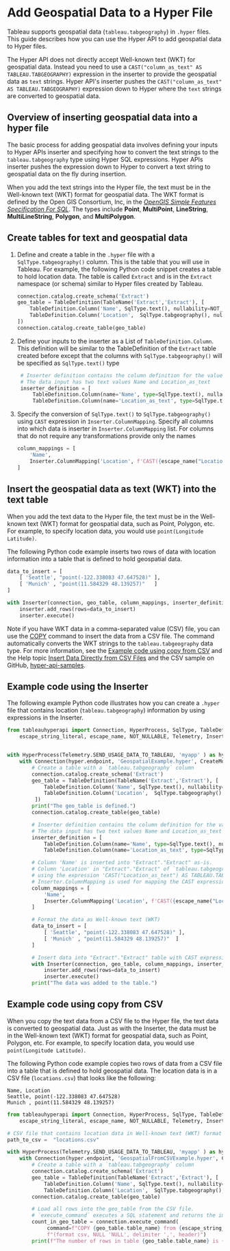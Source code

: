 # Add Geospatial Data to a Hyper File

Tableau supports geospatial data (`tableau.tabgeography`) in `.hyper` files.
This guide describes how you can use the Hyper API to add geospatial data to Hyper files.

The Hyper API does not directly accept Well-known text (WKT) for geospatial data.
Instead you need to use a `CAST("column_as_text" AS TABLEAU.TABGEOGRAPHY)` expression in the inserter to provide the geospatial data as `text` strings.
Hyper API's inserter pushes the `CAST("column_as_text" AS TABLEAU.TABGEOGRAPHY)` expression down to Hyper where the `text` strings are converted to geospatial data.

## Overview of inserting geospatial data into a hyper file

The basic process for adding geospatial data involves defining your inputs to Hyper APIs inserter and specifying how to convert the text strings to the `tableau.tabgeography` type using Hyper SQL expressions. Hyper APIs inserter pushes the expression down to Hyper to convert a text string to geospatial data on the fly during insertion.

When you add the text strings into the Hyper file, the text must be in the Well-known text (WKT) format for geospatial data. The WKT format is defined by the Open GIS Consortium, Inc, in the [*OpenGIS Simple Features Specification For SQL*](https://www.opengeospatial.org/standards/sfa). The types include **Point**, **MultiPoint**, **LineString**, **MultiLineString**, **Polygon**, and **MultiPolygon**.

## Create tables for text and geospatial data

1. Define and create a table in the `.hyper` file with a `SqlType.tabgeography()` column. This is the table that you will use in Tableau. For example, the following Python code snippet creates a table to hold location data. The table is called `Extract` and is in the `Extract` namespace (or schema) similar to Hyper files created by Tableau.

    ```python
    connection.catalog.create_schema('Extract')
    geo_table = TableDefinition(TableName('Extract','Extract'), [
        TableDefinition.Column('Name', SqlType.text(), nullability=NOT_NULLABLE),
        TableDefinition.Column('Location',  SqlType.tabgeography(), nullability=NOT_NULLABLE),
    ])
    connection.catalog.create_table(geo_table)
    ```

2. Define your inputs to the inserter as a List of `TableDefinition.Column`. This definition will be similar to the TableDefinition of the `Extract` table created before except that the columns with `SqlType.tabgeography()` will be specified as `SqlType.text()` type

    ```python
     # Inserter definition contains the column definition for the values that are inserted
     # The data input has two text values Name and Location_as_text
     inserter_definition = [
         TableDefinition.Column(name='Name', type=SqlType.text(), nullability=NOT_NULLABLE),
         TableDefinition.Column(name='Location_as_text', type=SqlType.text(), nullability=NOT_NULLABLE)]
    ```

3. Specify the conversion of `SqlType.text()` to `SqlType.tabgeography()` using `CAST` expression in `Inserter.ColumnMapping`. Specify all columns into which data is inserter in `Inserter.ColumnMapping` list. For columns that do not require any transformations provide only the names

    ```python
    column_mappings = [
        'Name',
        Inserter.ColumnMapping('Location', f'CAST({escape_name("Location_as_text")} AS TABLEAU.TABGEOGRAPHY)')
    ]
    ```

## Insert the geospatial data as text (WKT) into the text table

When you add the text data to the Hyper file, the text must be in the Well-known text (WKT) format for geospatial data, such as Point, Polygon, etc. For example, to specify location data, you would use `point(Longitude Latitude)`.

The following Python code example inserts two rows of data with location information into a table that is defined to hold geospatial data.

```python
data_to_insert = [
    [ 'Seattle', "point(-122.338083 47.647528)" ],
    [ 'Munich' , "point(11.584329 48.139257)"   ]
]

with Inserter(connection, geo_table, column_mappings, inserter_definition = inserter_definition) as inserter:
    inserter.add_rows(rows=data_to_insert)
    inserter.execute()
```

Note if you have WKT data in a comma-separated value (CSV) file, you can use the [COPY](https://developer.salesforce.com/docs/data/data-cloud-query-guide/references/dc-sql-reference/copy-from.html) command to insert the data from a CSV file. The command automatically converts the WKT strings to the `tableau.tabgeography` data type. For more information, see the [Example code using copy from CSV](#example-code-using-copy-from-csv) and the Help topic [Insert Data Directly from CSV Files](./insert_csv) and the CSV sample on GitHub, [hyper-api-samples](https://github.com/tableau/hyper-api-samples).

## Example code using the Inserter

The following example Python code illustrates how you can create a `.hyper` file that contains location (`tableau.tabgeography`) information by using expressions in the Inserter.

```python
from tableauhyperapi import Connection, HyperProcess, SqlType, TableDefinition, \
    escape_string_literal, escape_name, NOT_NULLABLE, Telemetry, Inserter, CreateMode, TableName


with HyperProcess(Telemetry.SEND_USAGE_DATA_TO_TABLEAU, 'myapp' ) as hyper:
    with Connection(hyper.endpoint, 'GeospatialExample.hyper', CreateMode.CREATE_AND_REPLACE) as connection:
        # Create a table with a `tableau.tabgeography` column
        connection.catalog.create_schema('Extract')
        geo_table = TableDefinition(TableName('Extract','Extract'), [
            TableDefinition.Column('Name', SqlType.text(), nullability=NOT_NULLABLE),
            TableDefinition.Column('Location',  SqlType.tabgeography(), nullability=NOT_NULLABLE),
         ])
        print("The geo_table is defined.")
        connection.catalog.create_table(geo_table)

        # Inserter definition contains the column definition for the values that are inserted
        # The data input has two text values Name and Location_as_text
        inserter_definition = [
            TableDefinition.Column(name='Name', type=SqlType.text(), nullability=NOT_NULLABLE),
            TableDefinition.Column(name='Location_as_text', type=SqlType.text(), nullability=NOT_NULLABLE)]

        # Column 'Name' is inserted into "Extract"."Extract" as-is.
        # Column 'Location' in "Extract"."Extract" of `tableau.tabgeography` type is computed from Column 'Location_as_text' of `text` type
        # using the expression 'CAST("Location_as_text") AS TABLEAU.TABGEOGRAPHY'.
        # Inserter.ColumnMapping is used for mapping the CAST expression to Column 'Location'.
        column_mappings = [
            'Name',
            Inserter.ColumnMapping('Location', f'CAST({escape_name("Location_as_text")} AS TABLEAU.TABGEOGRAPHY)')
        ]

        # Format the data as Well-known text (WKT)
        data_to_insert = [
            [ 'Seattle', "point(-122.338083 47.647528)" ],
            [ 'Munich' , "point(11.584329 48.139257)"  ]
        ]

        # Insert data into "Extract"."Extract" table with CAST expression.
        with Inserter(connection, geo_table, column_mappings, inserter_definition = inserter_definition) as inserter:
            inserter.add_rows(rows=data_to_insert)
            inserter.execute()
        print("The data was added to the table.")
```

## Example code using copy from CSV

When you copy the text data from a CSV file to the Hyper file, the text data is converted to geospatial data. Just as with the Inserter, the data must be in the Well-known text (WKT) format for geospatial data, such as Point, Polygon, etc. For example, to specify location data, you would use `point(Longitude Latitude)`.

The following Python code example copies two rows of data from a CSV file into a table that is defined to hold geospatial data. The location data is in a CSV file (`locations.csv`) that looks like the following:

```csv title=locations.csv
Name, Location
Seattle, point(-122.338083 47.647528)
Munich , point(11.584329 48.139257)
```

```python title=import_geo_csv.py
from tableauhyperapi import Connection, HyperProcess, SqlType, TableDefinition, \
    escape_string_literal, escape_name, NOT_NULLABLE, Telemetry, Inserter, CreateMode, TableName

# CSV file that contains location data in Well-known text (WKT) format
path_to_csv =  "locations.csv"

with HyperProcess(Telemetry.SEND_USAGE_DATA_TO_TABLEAU, 'myapp' ) as hyper:
    with Connection(hyper.endpoint, 'GeospatialFromCSVExample.hyper', CreateMode.CREATE_AND_REPLACE) as connection:
        # Create a table with a `tableau.tabgeography` column
        connection.catalog.create_schema('Extract')
        geo_table = TableDefinition(TableName('Extract','Extract'), [
            TableDefinition.Column('Name', SqlType.text(), nullability=NOT_NULLABLE),
            TableDefinition.Column('Location',  SqlType.tabgeography(), nullability=NOT_NULLABLE)])
        connection.catalog.create_table(geo_table)

        # Load all rows into the geo_table from the CSV file.
        # `execute_command` executes a SQL statement and returns the impacted row count.
        count_in_geo_table = connection.execute_command(
             command=f"COPY {geo_table.table_name} from {escape_string_literal(path_to_csv)} with "
             f"(format csv, NULL 'NULL', delimiter ',', header)")
        print(f"The number of rows in table {geo_table.table_name} is {count_in_geo_table}.")
```
